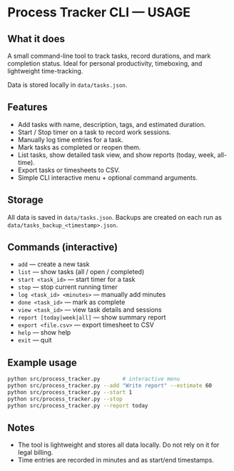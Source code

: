 # Process Tracker CLI — USAGE

## What it does
A small command-line tool to track tasks, record durations, and mark completion status. Ideal for personal productivity, timeboxing, and lightweight time-tracking.

Data is stored locally in `data/tasks.json`.

## Features
- Add tasks with name, description, tags, and estimated duration.
- Start / Stop timer on a task to record work sessions.
- Manually log time entries for a task.
- Mark tasks as completed or reopen them.
- List tasks, show detailed task view, and show reports (today, week, all-time).
- Export tasks or timesheets to CSV.
- Simple CLI interactive menu + optional command arguments.

## Storage
All data is saved in `data/tasks.json`. Backups are created on each run as `data/tasks_backup_<timestamp>.json`.

## Commands (interactive)
- `add` — create a new task
- `list` — show tasks (all / open / completed)
- `start <task_id>` — start timer for a task
- `stop` — stop current running timer
- `log <task_id> <minutes>` — manually add minutes
- `done <task_id>` — mark as complete
- `view <task_id>` — view task details and sessions
- `report [today|week|all]` — show summary report
- `export <file.csv>` — export timesheet to CSV
- `help` — show help
- `exit` — quit

## Example usage
```bash
python src/process_tracker.py       # interactive menu
python src/process_tracker.py --add "Write report" --estimate 60
python src/process_tracker.py --start 1
python src/process_tracker.py --stop
python src/process_tracker.py --report today
```

## Notes
- The tool is lightweight and stores all data locally. Do not rely on it for legal billing.
- Time entries are recorded in minutes and as start/end timestamps.
